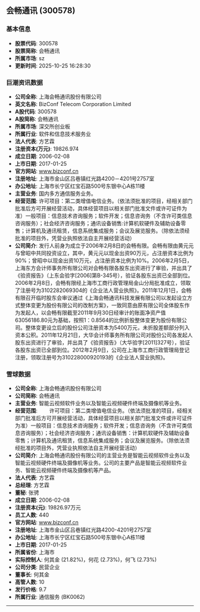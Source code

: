 ## 会畅通讯 (300578)

### 基本信息

- **股票代码**: 300578
- **股票简称**: 会畅通讯
- **所属市场**: sz
- **更新时间**: 2025-10-25 16:28:30

### 巨潮资讯数据

- **公司全称**: 上海会畅通讯股份有限公司
- **英文名称**: BizConf Telecom Corporation Limited
- **A股代码**: 300578
- **A股简称**: 会畅通讯
- **所属市场**: 深交所创业板
- **所属行业**: 软件和信息技术服务业
- **法人代表**: 方艺霖
- **注册资本(万元)**: 19826.974
- **成立日期**: 2006-02-08
- **上市日期**: 2017-01-25
- **官方网站**: www.bizconf.cn
- **注册地址**: 上海市金山区吕巷镇红光路4200－4201号2757室
- **办公地址**: 上海市长宁区红宝石路500号东银中心A栋11楼
- **主营业务**: 国内多方通信服务业务。
- **经营范围**: 许可项目：第二类增值电信业务。（依法须批准的项目，经相关部门批准后方可开展经营活动，具体经营项目以相关部门批准文件或许可证件为准）一般项目：信息技术咨询服务；软件开发；信息咨询务（不含许可类信息咨询服务）；社会经济咨询服务；通讯设备销售:计算机软硬件及辅助设备零售；计算机及通讯租赁，信息系统集成服务；会议及展览服务。（除依法须经批准的项目外，凭营业执照依法自主开展经营活动）
- **公司简介**: 发行人前身为成立于2006年2月8日的会畅有限。会畅有限由黄元元与曾昭中共同投资设立，其中，黄元元以现金出资90万元，占注册资本比例为90%；曾昭中以现金出资10万元，占注册资本比例为10%。2006年2月5日，上海东方会计师事务所有限公司对会畅有限各股东出资进行了审验，并出具了《验资报告》（上东会验字[2006]第B-345号），验证各股东出资已全部到位。2006年2月8日，会畅有限经上海市工商行政管理局金山分局批准成立，领取了注册号为3102282069304的《企业法人营业执照》。2011年12月1日，会畅有限召开临时股东会审议通过《上海会畅通讯科技发展有限公司以发起设立方式整体变更为股份有限公司的改制方案》，一致同意由原有限公司全体股东作为发起人，以会畅有限截至2011年9月30日经审计的账面净资产值63056186.80元为基础，按照1：0.8564的比例折股整体变更为股份有限公司。整体变更设立后的股份公司注册资本为5400万元，未折股差额部分列入资本公积。2011年12月21日，大华会计师事务所有限公司对股份公司各发起人股东出资进行了审验，并出具了《验资报告》（大华验字[2011]327号），验证各股东出资已全部到位。2012年2月9日，公司在上海市工商行政管理局登记注册，领取注册号为310228000920193的《企业法人营业执照》。

### 雪球数据

- **公司全称**: 上海会畅通讯股份有限公司
- **公司简称**: 会畅通讯
- **主营业务**: 智能云视频软件业务以及智能云视频硬件终端及摄像机等业务。
- **经营范围**: 　　许可项目：第二类增值电信业务。（依法须批准的项目，经相关部门批准后方可开展经营活动，具体经营项目以相关部门批准文件或许可证件为准）一般项目：信息技术咨询服务；软件开发；信息咨询务（不含许可类信息咨询服务）；社会经济咨询服务；通讯设备销售：计算机软硬件及辅助设备零售；计算机及通讯租赁，信息系统集成服务；会议及展览服务。（除依法须经批准的项目外，凭营业执照依法自主开展经营活动）
- **公司简介**: 上海会畅通讯股份有限公司的主营业务是智能云视频软件业务以及智能云视频硬件终端及摄像机等业务。公司的主要产品是智能云视频软件业务、智能云视频硬件终端及摄像机等产品。
- **法人代表**: 方艺霖
- **总经理**: 方艺霖
- **董秘**: 张骋
- **成立日期**: 2006-02-08
- **注册资本(元)**: 19826.97万元
- **员工人数**: 440
- **官方网站**: www.bizconf.cn
- **注册地址**: 上海市金山区吕巷镇红光路4200-4201号2757室
- **办公地址**: 上海市长宁区红宝石路500号东银中心A栋11楼
- **上市日期**: 2017-01-25
- **所属省份**: 上海市
- **实际控制人**: 何其金 (21.82%)，何花 (2.73%)，何飞 (2.73%)
- **公司分类**: 民营企业
- **董事长**: 何其金
- **高管人数**: 10
- **发行价格**: 9.7
- **所属行业**: 通信服务 (BK0062)

---